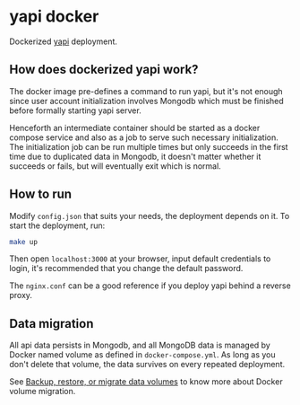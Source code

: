 # yapi docker

Dockerized [yapi](https://github.com/YMFE/yapi) deployment.

## How does dockerized yapi work?

The docker image pre-defines a command to run yapi, but it's not enough since user account initialization involves Mongodb which must be finished before formally starting yapi server.

Henceforth an intermediate container should be started as a docker compose service and also as a job to serve such necessary initialization. The initialization job can be run multiple times but only succeeds in the first time due to duplicated data in Mongodb, it doesn't matter whether it succeeds or fails, but will eventually exit which is normal.

## How to run

Modify `config.json` that suits your needs, the deployment depends on it. To start the deployment, run:

```bash
make up
```

Then open `localhost:3000` at your browser, input default credentials to login, it's recommended that you change the default password.

The `nginx.conf` can be a good reference if you deploy yapi behind a reverse proxy.

## Data migration

All api data persists in Mongodb, and all MongoDB data is managed by Docker named volume as defined in `docker-compose.yml`. As long as you don't delete that volume, the data survives on every repeated deployment.

See [Backup, restore, or migrate data volumes](https://docs.docker.com/storage/volumes/#backup-restore-or-migrate-data-volumes) to know more about Docker volume migration.
